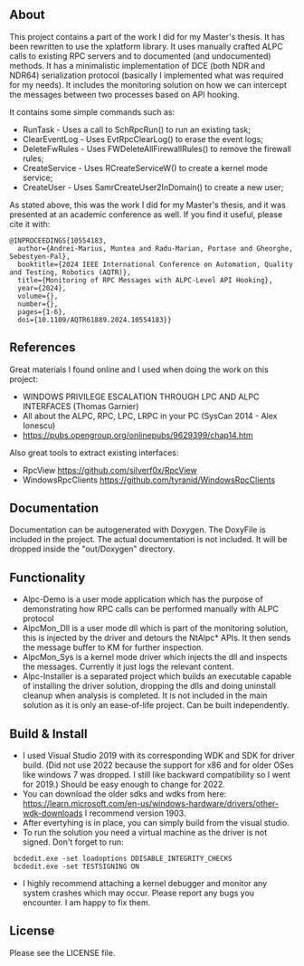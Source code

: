 
## About
This project contains a part of the work I did for my Master's thesis. It has been rewritten to use the xplatform library.
It uses manually crafted ALPC calls to existing RPC servers and to documented (and undocumented) methods. It has a minimalistic implementation of DCE (both NDR  and NDR64) serialization protocol (basically I implemented what was required for my needs). It includes the monitoring solution on how we can intercept the messages between two processes based on API hooking.

It contains some simple commands such as:
 - RunTask       - Uses a call to SchRpcRun() to run an existing task;
 - ClearEventLog - Uses EvtRpcClearLog() to erase the event logs;
 - DeleteFwRules - Uses FWDeleteAllFirewallRules() to remove the firewall rules;
 - CreateService - Uses RCreateServiceW() to create a kernel mode service;
 - CreateUser    - Uses SamrCreateUser2InDomain() to create a new user;

As stated above, this was the work I did for my Master's thesis, and it was presented at an academic conference as well. If you find it useful, please cite it with:
```
@INPROCEEDINGS{10554183,
  author={Andrei-Marius, Muntea and Radu-Marian, Portase and Gheorghe, Sebestyen-Pal},
  booktitle={2024 IEEE International Conference on Automation, Quality and Testing, Robotics (AQTR)}, 
  title={Monitoring of RPC Messages with ALPC-Level API Hooking}, 
  year={2024},
  volume={},
  number={},
  pages={1-6},
  doi={10.1109/AQTR61889.2024.10554183}}
```

## References
Great materials I found online and I used when doing the work on this project:
 - WINDOWS PRIVILEGE ESCALATION THROUGH LPC AND ALPC INTERFACES (Thomas Garnier)
 - All about the ALPC, RPC, LPC, LRPC in your PC (SysCan 2014 - Alex Ionescu)
 - https://pubs.opengroup.org/onlinepubs/9629399/chap14.htm 

Also great tools to extract existing interfaces:
 - RpcView https://github.com/silverf0x/RpcView
 - WindowsRpcClients https://github.com/tyranid/WindowsRpcClients

## Documentation
Documentation can be autogenerated with Doxygen. The DoxyFile is included in the project.
The actual documentation is not included. It will be dropped inside the "out/Doxygen" directory.

## Functionality
 - Alpc-Demo is a user mode application which has the purpose of demonstrating how RPC calls can be performed manually with ALPC protocol
 - AlpcMon_Dll is a user mode dll which is part of the monitoring solution, this is injected by the driver and detours the NtAlpc* APIs. It then sends the message buffer to KM for further inspection.
 - AlpcMon_Sys is a kernel mode driver which injects the dll and inspects the messages. Currently it just logs the relevant content.
 - Alpc-Installer is a separated project which builds an executable capable of installing the driver solution, dropping the dlls and doing uninstall cleanup when analysis is completed. It is not included in the main solution as it is only an ease-of-life project. Can be built independently.

## Build & Install
 - I used Visual Studio 2019 with its corresponding WDK and SDK for driver build. (Did not use 2022 because the support for x86 and for older OSes like windows 7 was dropped. I still like backward compatibility so I went for 2019.) Should be easy enough to change for 2022.
 - You can download the older sdks and wdks from here: https://learn.microsoft.com/en-us/windows-hardware/drivers/other-wdk-downloads I recommend version 1903.
 - After evertyhing is in place, you can simply build from the visual studio.
 - To run the solution you need a virtual machine as the driver is not signed. Don't forget to run:
 ```
  bcdedit.exe -set loadoptions DDISABLE_INTEGRITY_CHECKS
  bcdedit.exe -set TESTSIGNING ON
 ```
 - I highly recommend attaching a kernel debugger and monitor any system crashes which may occur. Please report any bugs you encounter. I am happy to fix them.

## License
Please see the LICENSE file.
